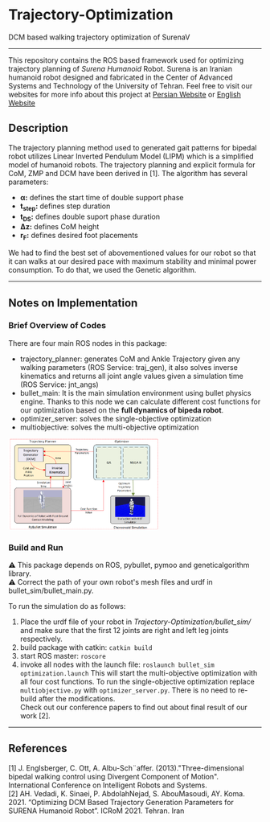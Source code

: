 # Trajectory-Optimization
DCM based walking trajectory optimization of SurenaV
- - -
This repository contains the ROS based framework used for optimizing trajectory planning of *Surena Humanoid* Robot. Surena is an Iranian humanoid robot designed and fabricated in the Center of Advanced Systems and Technology of the University of Tehran. Feel free to visit our websites for more info about this project at [Persian Website](http://castech.ir/) or [English Website](http://cast-tech.ir/)<br>
## Description
The trajectory planning method used to generated gait patterns for bipedal robot utilizes Linear Inverted Pendulum Model (LIPM) which is a simplified model of humanoid robots. The trajectory planning and explicit formula for CoM, ZMP and DCM have been derived in [1]. The algorithm has several parameters: <br>
<ul>
    <li> <b>α:</b> defines the start time of double support phase</li>
    <li><b>t<sub>step</sub>:</b> defines step duration</li>
    <li><b>t<sub>DS</sub>:</b> defines double suport phase duration</li>
	<li><b>∆z:</b> defines CoM height</li>
	<li><b>r<sub>F</sub>:</b> defines desired foot placements</li>
</ul>
We had to find the best set of abovementioned values for our robot so that it can walks at our desired pace with maximum stability and minimal power consumption. To do that, we used the Genetic algorithm.

* * *

## Notes on Implementation
### Brief Overview of Codes
There are four main ROS nodes in this package:
<ul>
    <li>trajectory_planner: generates CoM and Ankle Trajectory given any walking parameters (ROS Service: traj_gen), it also solves inverse kinematics and returns all joint angle values given a simulation time (ROS Service: jnt_angs)</li>
    <li>bullet_main: It is the main simulation environment using bullet physics engine. Thanks to this node we can calculate different cost functions for our optimization based on the <b>full dynamics of bipeda robot</b>. </li>
    <li>optimizer_server: solves the single-objective optimization</li>
	<li>multiobjective: solves the multi-objective optimization</li>
</ul>
<img src="code-blocks.png" class="center", width="300">

### Build and Run
<p>&#9888 This package depends on ROS, pybullet, pymoo and geneticalgorithm library.<br>
&#9888 Correct the path of your own robot's mesh files and urdf in bullet_sim/bullet_main.py. </p>
To run the simulation do as follows:

1. Place the urdf file of your robot in *Trajectory-Optimization/bullet_sim/* and make sure that the first 12 joints are right and left leg joints respectively.
2. build package with catkin: `catkin build`
3. start ROS master: `roscore`
4. invoke all nodes with the launch file: `roslaunch bullet_sim optimization.launch`
This will start the multi-objective optimization with all four cost functions. To run the single-objective optimization replace `multiobjective.py` with `optimizer_server.py`. There is no need to re-build after the modifications.
<br> Check out our conference papers to find out about final result of our work [2].

* * *

## References
[1]	J. Englsberger, C. Ott, A. Albu-Sch¨affer. (2013)."Three-dimensional bipedal walking control using Divergent Component of Motion". International Conference on Intelligent Robots and Systems.<br>
[2] AH. Vedadi, K. Sinaei, P. AbdolahNejad, S. AbouMasoudi, AY. Koma. 2021. “Optimizing DCM 
Based Trajectory Generation Parameters for SURENA Humanoid Robot”. ICRoM 2021. Tehran. Iran<br>
